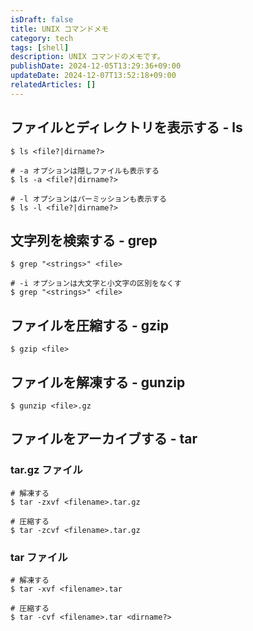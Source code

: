 ```yaml
---
isDraft: false
title: UNIX コマンドメモ
category: tech
tags: [shell]
description: UNIX コマンドのメモです。
publishDate: 2024-12-05T13:29:36+09:00
updateDate: 2024-12-07T13:52:18+09:00
relatedArticles: []
---
```


## ファイルとディレクトリを表示する - ls

```bash:ls
$ ls <file?|dirname?>

# -a オプションは隠しファイルも表示する
$ ls -a <file?|dirname?>

# -l オプションはパーミッションも表示する
$ ls -l <file?|dirname?>
```

## 文字列を検索する - grep

```bash:grep
$ grep "<strings>" <file>

# -i オプションは大文字と小文字の区別をなくす
$ grep "<strings>" <file>
```

## ファイルを圧縮する - gzip

```bash:gzip
$ gzip <file>
```

## ファイルを解凍する - gunzip

```bash:gunzip
$ gunzip <file>.gz
```

## ファイルをアーカイブする - tar

### tar.gz ファイル

```bash:tar
# 解凍する
$ tar -zxvf <filename>.tar.gz

# 圧縮する
$ tar -zcvf <filename>.tar.gz
```

### tar ファイル

```bash:tar
# 解凍する
$ tar -xvf <filename>.tar

# 圧縮する
$ tar -cvf <filename>.tar <dirname?>
```